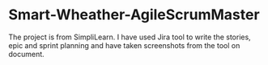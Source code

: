 # Smart-Wheather-AgileScrumMaster
The project is from SimpliLearn. I have used Jira tool to write the stories, epic and sprint planning and have taken screenshots from the tool on document.
